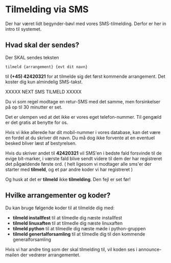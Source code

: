 # Tilmelding via SMS

Der har været lidt begynder-bøvl med vores SMS-tilmelding. Derfor er her in intro til systemet.

## Hvad skal der sendes?

Der SKAL sendes teksten 

~~~~
tilmeld {arrangement} {evt dit navn}
~~~~

til **(+45) 42420321** for at tilmelde sig det først kommende arrangement. Det koster dig kun almindelig SMS-takst.

XXXXX NEXT SMS TILMELD XXXXX

Du vi som regel modtage en retur-SMS med det samme, men forsinkelser på op til 30 minutter er set.

Det er ulempen ved at det ikke er vores eget telefon-nummer.
Til gengæld er det gratis at benytte for os.

Hvis vi ikke allerede har dit mobil-nummer i vores database, kan det være en fordel at du skriver dit navn. Du må dog ikke forvente at en eventuel besked bliver læst af bestyrelsen.

Hvis du skriver andet til **42420321** vil SMS'en i bedste fald forsvinde til de evige bit-marker, i værste fald blive sendt videre til dem der har
registreret det pågældende første ord. ( helt ligesom vi modtager alle sms'er der starter med **tilmeld**, og et par andre koder vi har registreret )

Og husk at det er **tilmeld** ikke **tilmelding**. Den fejl er set før!


## Hvilke arrangementer og koder?

Du kan bruge følgende koder til at tilmelde dig med:

* **tilmeld installfest** til at tilmedle dig næste installfest
* **tilmeld linuxaften** til at tilmedle dig næste linuxaften
* **tilmeld python** til at tilmedle dig næste møde i python-gruppen
* **tilmeld genertalforsamling** til at tilmedle dig til den kommende generalforsamling

Hvis vi har andre ting som der skal tilmelding til, vil koden ses i announce-mailen der vedrører arrangementet.

